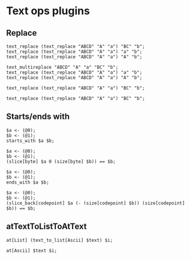 # Text ops plugins

## Replace

```polygolf
text_replace (text_replace "ABCD" "A" "a") "BC" "b";
text_replace (text_replace "ABCD" "A" "a") "a" "b";
text_replace (text_replace "ABCD" "A" "a") "A" "b";
```

```polygolf textOps.useMultireplace(false)
text_multireplace "ABCD" "A" "a" "BC" "b";
text_replace (text_replace "ABCD" "A" "a") "a" "b";
text_replace (text_replace "ABCD" "A" "a") "A" "b";
```

```polygolf
text_replace (text_replace "ABCD" "A" "a") "BC" "b";
```

```polygolf textOps.useMultireplace(true)
text_replace (text_replace "ABCD" "A" "a") "BC" "b";
```

## Starts/ends with

```polygolf
$a <- (@0);
$b <- (@1);
starts_with $a $b;
```

```polygolf textOps.startsWithEndsWithToSliceEquality("byte")
$a <- (@0);
$b <- (@1);
(slice[byte] $a 0 (size[byte] $b)) == $b;
```

```polygolf
$a <- (@0);
$b <- (@1);
ends_with $a $b;
```

```polygolf textOps.startsWithEndsWithToSliceEquality("codepoint")
$a <- (@0);
$b <- (@1);
(slice_back[codepoint] $a (- (size[codepoint] $b)) (size[codepoint] $b)) == $b;
```

## atTextToListToAtText

```polygolf
at[List] (text_to_list[Ascii] $text) $i;
```

```polygolf textOps.atTextToListToAtText
at[Ascii] $text $i;
```
